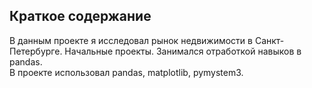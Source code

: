 ## Краткое содержание
В данным проекте я исследовал рынок недвижимости в Санкт-Петербурге.
Начальные проекты. Занимался отработкой навыков в pandas.
<br> В проекте использовал pandas, matplotlib, pymystem3.